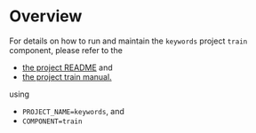 # Overview

For details on how to run and maintain the `keywords` project `train` component, please refer
to the
- [the project README](../README.md) and
- [the project train manual.](../../manuals/01_train.md)

using

- `PROJECT_NAME=keywords`, and
- `COMPONENT=train`

